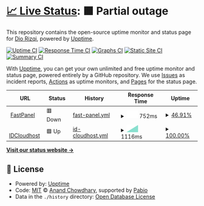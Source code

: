 # [📈 Live Status](https://diorizqi404.github.io/uptime): <!--live status--> **🟧 Partial outage**

This repository contains the open-source uptime monitor and status page for [Dio Rizqi](https://diorizqi404.github.io/uptime), powered by [Upptime](https://github.com/upptime/upptime).

[![Uptime CI](https://github.com/diorizqi404/uptime/workflows/Uptime%20CI/badge.svg)](https://github.com/diorizqi404/uptime/actions?query=workflow%3A%22Uptime+CI%22)
[![Response Time CI](https://github.com/diorizqi404/uptime/workflows/Response%20Time%20CI/badge.svg)](https://github.com/diorizqi404/uptime/actions?query=workflow%3A%22Response+Time+CI%22)
[![Graphs CI](https://github.com/diorizqi404/uptime/workflows/Graphs%20CI/badge.svg)](https://github.com/diorizqi404/uptime/actions?query=workflow%3A%22Graphs+CI%22)
[![Static Site CI](https://github.com/diorizqi404/uptime/workflows/Static%20Site%20CI/badge.svg)](https://github.com/diorizqi404/uptime/actions?query=workflow%3A%22Static+Site+CI%22)
[![Summary CI](https://github.com/diorizqi404/uptime/workflows/Summary%20CI/badge.svg)](https://github.com/diorizqi404/uptime/actions?query=workflow%3A%22Summary+CI%22)

With [Upptime](https://upptime.js.org), you can get your own unlimited and free uptime monitor and status page, powered entirely by a GitHub repository. We use [Issues](https://github.com/diorizqi404/uptime/issues) as incident reports, [Actions](https://github.com/diorizqi404/uptime/actions) as uptime monitors, and [Pages](https://diorizqi404.github.io/uptime) for the status page.

<!--start: status pages-->
<!-- This summary is generated by Upptime (https://github.com/upptime/upptime) -->
<!-- Do not edit this manually, your changes will be overwritten -->
<!-- prettier-ignore -->
| URL | Status | History | Response Time | Uptime |
| --- | ------ | ------- | ------------- | ------ |
| <img alt="" src="https://icons.duckduckgo.com/ip3/dc1.nodev.web.id.ico" height="13"> [FastPanel](https://dc1.nodev.web.id) | 🟥 Down | [fast-panel.yml](https://github.com/diorizqi404/uptime/commits/HEAD/history/fast-panel.yml) | <details><summary><img alt="Response time graph" src="./graphs/fast-panel/response-time-week.png" height="20"> 752ms</summary><br><a href="https://diorizqi404.github.io/uptime/history/fast-panel"><img alt="Response time 752" src="https://img.shields.io/endpoint?url=https%3A%2F%2Fraw.githubusercontent.com%2Fdiorizqi404%2Fuptime%2FHEAD%2Fapi%2Ffast-panel%2Fresponse-time.json"></a><br><a href="https://diorizqi404.github.io/uptime/history/fast-panel"><img alt="24-hour response time 752" src="https://img.shields.io/endpoint?url=https%3A%2F%2Fraw.githubusercontent.com%2Fdiorizqi404%2Fuptime%2FHEAD%2Fapi%2Ffast-panel%2Fresponse-time-day.json"></a><br><a href="https://diorizqi404.github.io/uptime/history/fast-panel"><img alt="7-day response time 752" src="https://img.shields.io/endpoint?url=https%3A%2F%2Fraw.githubusercontent.com%2Fdiorizqi404%2Fuptime%2FHEAD%2Fapi%2Ffast-panel%2Fresponse-time-week.json"></a><br><a href="https://diorizqi404.github.io/uptime/history/fast-panel"><img alt="30-day response time 752" src="https://img.shields.io/endpoint?url=https%3A%2F%2Fraw.githubusercontent.com%2Fdiorizqi404%2Fuptime%2FHEAD%2Fapi%2Ffast-panel%2Fresponse-time-month.json"></a><br><a href="https://diorizqi404.github.io/uptime/history/fast-panel"><img alt="1-year response time 752" src="https://img.shields.io/endpoint?url=https%3A%2F%2Fraw.githubusercontent.com%2Fdiorizqi404%2Fuptime%2FHEAD%2Fapi%2Ffast-panel%2Fresponse-time-year.json"></a></details> | <details><summary><a href="https://diorizqi404.github.io/uptime/history/fast-panel">46.91%</a></summary><a href="https://diorizqi404.github.io/uptime/history/fast-panel"><img alt="All-time uptime 46.91%" src="https://img.shields.io/endpoint?url=https%3A%2F%2Fraw.githubusercontent.com%2Fdiorizqi404%2Fuptime%2FHEAD%2Fapi%2Ffast-panel%2Fuptime.json"></a><br><a href="https://diorizqi404.github.io/uptime/history/fast-panel"><img alt="24-hour uptime 46.91%" src="https://img.shields.io/endpoint?url=https%3A%2F%2Fraw.githubusercontent.com%2Fdiorizqi404%2Fuptime%2FHEAD%2Fapi%2Ffast-panel%2Fuptime-day.json"></a><br><a href="https://diorizqi404.github.io/uptime/history/fast-panel"><img alt="7-day uptime 46.91%" src="https://img.shields.io/endpoint?url=https%3A%2F%2Fraw.githubusercontent.com%2Fdiorizqi404%2Fuptime%2FHEAD%2Fapi%2Ffast-panel%2Fuptime-week.json"></a><br><a href="https://diorizqi404.github.io/uptime/history/fast-panel"><img alt="30-day uptime 46.91%" src="https://img.shields.io/endpoint?url=https%3A%2F%2Fraw.githubusercontent.com%2Fdiorizqi404%2Fuptime%2FHEAD%2Fapi%2Ffast-panel%2Fuptime-month.json"></a><br><a href="https://diorizqi404.github.io/uptime/history/fast-panel"><img alt="1-year uptime 46.91%" src="https://img.shields.io/endpoint?url=https%3A%2F%2Fraw.githubusercontent.com%2Fdiorizqi404%2Fuptime%2FHEAD%2Fapi%2Ffast-panel%2Fuptime-year.json"></a></details>
| <img alt="" src="https://icons.duckduckgo.com/ip3/xcloud.web.id.ico" height="13"> [IDCloudhost](https://xcloud.web.id) | 🟩 Up | [id-cloudhost.yml](https://github.com/diorizqi404/uptime/commits/HEAD/history/id-cloudhost.yml) | <details><summary><img alt="Response time graph" src="./graphs/id-cloudhost/response-time-week.png" height="20"> 1116ms</summary><br><a href="https://diorizqi404.github.io/uptime/history/id-cloudhost"><img alt="Response time 1116" src="https://img.shields.io/endpoint?url=https%3A%2F%2Fraw.githubusercontent.com%2Fdiorizqi404%2Fuptime%2FHEAD%2Fapi%2Fid-cloudhost%2Fresponse-time.json"></a><br><a href="https://diorizqi404.github.io/uptime/history/id-cloudhost"><img alt="24-hour response time 1116" src="https://img.shields.io/endpoint?url=https%3A%2F%2Fraw.githubusercontent.com%2Fdiorizqi404%2Fuptime%2FHEAD%2Fapi%2Fid-cloudhost%2Fresponse-time-day.json"></a><br><a href="https://diorizqi404.github.io/uptime/history/id-cloudhost"><img alt="7-day response time 1116" src="https://img.shields.io/endpoint?url=https%3A%2F%2Fraw.githubusercontent.com%2Fdiorizqi404%2Fuptime%2FHEAD%2Fapi%2Fid-cloudhost%2Fresponse-time-week.json"></a><br><a href="https://diorizqi404.github.io/uptime/history/id-cloudhost"><img alt="30-day response time 1116" src="https://img.shields.io/endpoint?url=https%3A%2F%2Fraw.githubusercontent.com%2Fdiorizqi404%2Fuptime%2FHEAD%2Fapi%2Fid-cloudhost%2Fresponse-time-month.json"></a><br><a href="https://diorizqi404.github.io/uptime/history/id-cloudhost"><img alt="1-year response time 1116" src="https://img.shields.io/endpoint?url=https%3A%2F%2Fraw.githubusercontent.com%2Fdiorizqi404%2Fuptime%2FHEAD%2Fapi%2Fid-cloudhost%2Fresponse-time-year.json"></a></details> | <details><summary><a href="https://diorizqi404.github.io/uptime/history/id-cloudhost">100.00%</a></summary><a href="https://diorizqi404.github.io/uptime/history/id-cloudhost"><img alt="All-time uptime 100.00%" src="https://img.shields.io/endpoint?url=https%3A%2F%2Fraw.githubusercontent.com%2Fdiorizqi404%2Fuptime%2FHEAD%2Fapi%2Fid-cloudhost%2Fuptime.json"></a><br><a href="https://diorizqi404.github.io/uptime/history/id-cloudhost"><img alt="24-hour uptime 100.00%" src="https://img.shields.io/endpoint?url=https%3A%2F%2Fraw.githubusercontent.com%2Fdiorizqi404%2Fuptime%2FHEAD%2Fapi%2Fid-cloudhost%2Fuptime-day.json"></a><br><a href="https://diorizqi404.github.io/uptime/history/id-cloudhost"><img alt="7-day uptime 100.00%" src="https://img.shields.io/endpoint?url=https%3A%2F%2Fraw.githubusercontent.com%2Fdiorizqi404%2Fuptime%2FHEAD%2Fapi%2Fid-cloudhost%2Fuptime-week.json"></a><br><a href="https://diorizqi404.github.io/uptime/history/id-cloudhost"><img alt="30-day uptime 100.00%" src="https://img.shields.io/endpoint?url=https%3A%2F%2Fraw.githubusercontent.com%2Fdiorizqi404%2Fuptime%2FHEAD%2Fapi%2Fid-cloudhost%2Fuptime-month.json"></a><br><a href="https://diorizqi404.github.io/uptime/history/id-cloudhost"><img alt="1-year uptime 100.00%" src="https://img.shields.io/endpoint?url=https%3A%2F%2Fraw.githubusercontent.com%2Fdiorizqi404%2Fuptime%2FHEAD%2Fapi%2Fid-cloudhost%2Fuptime-year.json"></a></details>

<!--end: status pages-->

[**Visit our status website →**](https://diorizqi404.github.io/uptime)

## 📄 License

- Powered by: [Upptime](https://github.com/upptime/upptime)
- Code: [MIT](./LICENSE) © [Anand Chowdhary](https://anandchowdhary.com), supported by [Pabio](https://pabio.com)
- Data in the `./history` directory: [Open Database License](https://opendatacommons.org/licenses/odbl/1-0/)
